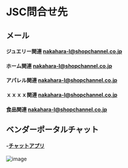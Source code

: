 # JSC問合せ先

## メール 

#### ジュエリー関連 nakahara-l@shopchannel.co.jp
#### ホーム関連 nakahara-l@shopchannel.co.jp
#### アパレル関連 nakahara-l@shopchannel.co.jp
#### ｘｘｘｘ関連 nakahara-l@shopchannel.co.jp
#### 食品関連 nakahara-l@shopchannel.co.jp

## ベンダーポータルチャット 

#### -[チャットアプリ](https://qw8hifusqcaw.cybozu.com/k/#/portal)

![image](https://github.com/ShopChannelIT/Vendor-Portal/assets/88366591/7d8fa0a4-abb2-4b83-a4c9-30415d255c06)
